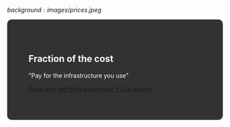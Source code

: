 $background:images/prices.jpeg$

<div style="border-radius: 10px;background-color: rgba(0, 0, 0, 0.8); color: #fff; padding: 50px;">

## Fraction of the cost

"Pay for the infrastructure you use"

*[Read why we think paying per VU is broken](https://smoothscaling.com/paying-per-test-or-virtual-user-is-broken-7d10cb546672)*